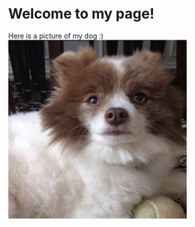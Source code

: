 <head>
  <title>Sara Ardebili</title>
</head>

  <h1>Welcome to my page! </h1>
  <body>Here is a picture of my dog :)</body>
<img src="/images/panda.jpg" alt="doggy" height = 360 width = 360>

    
